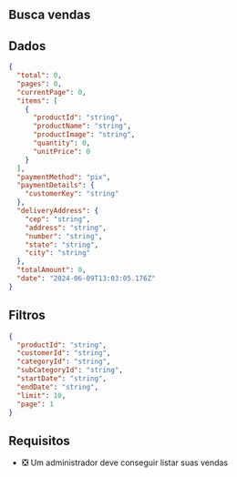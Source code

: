## Busca vendas

## Dados

```json
{
  "total": 0,
  "pages": 0,
  "currentPage": 0,
  "items": [
    {
      "productId": "string",
      "productName": "string",
      "productImage": "string",
      "quantity": 0,
      "unitPrice": 0
    }
  ],
  "paymentMethod": "pix",
  "paymentDetails": {
    "customerKey": "string"
  },
  "deliveryAddress": {
    "cep": "string",
    "address": "string",
    "number": "string",
    "state": "string",
    "city": "string"
  },
  "totalAmount": 0,
  "date": "2024-06-09T13:03:05.176Z"
}
```

## Filtros

```json
{
  "productId": "string",
  "customerId": "string",
  "categoryId": "string",
  "subCategoryId": "string",
  "startDate": "string",
  "endDate": "string",
  "limit": 10,
  "page": 1
}
```

## Requisitos

- ❎ Um administrador deve conseguir listar suas vendas
